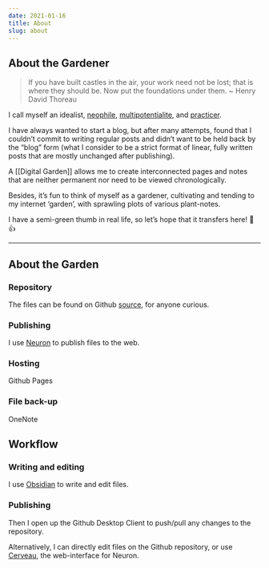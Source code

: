 ```yaml
---
date: 2021-01-16
title: About
slug: about
---
```


## About the Gardener

> If you have built castles in the air, your work need not be lost; that is where they should be. Now put the foundations under them. ~ Henry David Thoreau

I call myself an idealist, [neophile](https://www.merriam-webster.com/dictionary/neophilia), [multipotentialite](Multipotentialism.md), and [practicer](https://www.reddit.com/r/1000daysofpractice/).

I have always wanted to start a blog, but after many attempts, found that I couldn’t commit to writing regular posts and didn’t want to be held back by the “blog” form (what I consider to be a strict format of linear, fully written posts that are mostly unchanged after publishing).

A [[Digital Garden]] allows me to create interconnected pages and notes that are neither permanent nor need to be viewed chronologically.

Besides, it’s fun to think of myself as a gardener, cultivating and tending to my internet ‘garden’, with sprawling plots of various plant-notes.

I have a semi-green thumb in real life, so let’s hope that it transfers here! 🌱👍

---

## About the Garden

### Repository
The files can be found on Github [source](https://github.com/EyebrowHairs/eyebrowhairs.zettel.page), for anyone curious.

### Publishing
I use [Neuron](https://neuron.zettel.page/) to publish files to the web.

### Hosting
Github Pages

### File back-up
OneNote

## Workflow
### Writing and editing
I use [Obsidian](https://obsidian.md/) to write and edit files.

### Publishing
Then I open up the Github Desktop Client to push/pull any changes to the repository.

Alternatively, I can directly edit files on the Github repository, or use [Cerveau](http://www.cerveau.app/), the web-interface for Neuron.